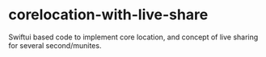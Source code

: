 # corelocation-with-live-share
Swiftui based code to implement core location, and concept of live sharing for several second/munites.
